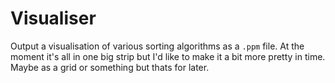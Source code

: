 # Visualiser

Output a visualisation of various sorting algorithms as a `.ppm` file. At the moment it's all in one big strip but I'd like to make it a bit more pretty in time. Maybe as a grid or something but thats for later.

